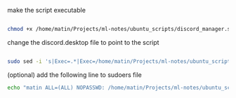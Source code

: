 make the script executable
```bash

chmod +x /home/matin/Projects/ml-notes/ubuntu_scripts/discord_manager.sh

```


change the discord.desktop file to point to the script
```bash

sudo sed -i 's|Exec=.*|Exec=/home/matin/Projects/ml-notes/ubuntu_scripts/discord_manager.sh|' /usr/share/applications/discord.desktop

```

(optional) add the following line to sudoers file
```bash
echo "matin ALL=(ALL) NOPASSWD: /home/matin/Projects/ml-notes/ubuntu_scripts/discord_manager.sh --update-only" | sudo tee /etc/sudoers.d/discord_update

